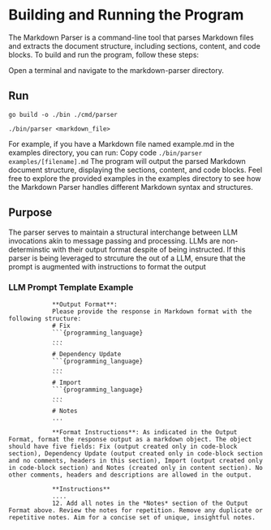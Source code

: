 # Building and Running the Program
The Markdown Parser is a command-line tool that parses Markdown files and extracts the document structure, including sections, content, and code blocks. To build and run the program, follow these steps:

Open a terminal and navigate to the markdown-parser directory.

## Run

```go build -o ./bin ./cmd/parser```

```./bin/parser <markdown_file>```

For example, if you have a Markdown file named example.md in the examples directory, you can run:
Copy code ```./bin/parser examples/[filename].md```
The program will output the parsed Markdown document structure, displaying the sections, content, and code blocks.
Feel free to explore the provided examples in the examples directory to see how the Markdown Parser handles different Markdown syntax and structures.

## Purpose 
The parser serves to maintain a structural interchange between LLM invocations akin to message passing and processing. 
LLMs are non-determinstic with their output format despite of being instructed.
If this parser is being leveraged to strcuture the out of a LLM, ensure that the prompt is augmented with instructions to format the output

### LLM Prompt Template Example
```
            **Output Format**: 
            Please provide the response in Markdown format with the following structure:
            # Fix
            ```{programming_language}
            ...
            ```
            # Dependency Update
            ```{programming_language}
            ...
            ```
            # Import
            ```{programming_language}
            ...
            ```
            # Notes
            ...

            **Format Instructions**: As indicated in the Output Format, format the response output as a markdown object. The object should have five fields: Fix (output created only in code-block section), Dependency Update (output created only in code-block section and no comments, headers in this section), Import (output created only in code-block section) and Notes (created only in content section). No other comments, headers and descriptions are allowed in the output.

            **Instructions**
            ....
            12. Add all notes in the *Notes* section of the Output Format above. Review the notes for repetition. Remove any duplicate or repetitive notes. Aim for a concise set of unique, insightful notes.
```